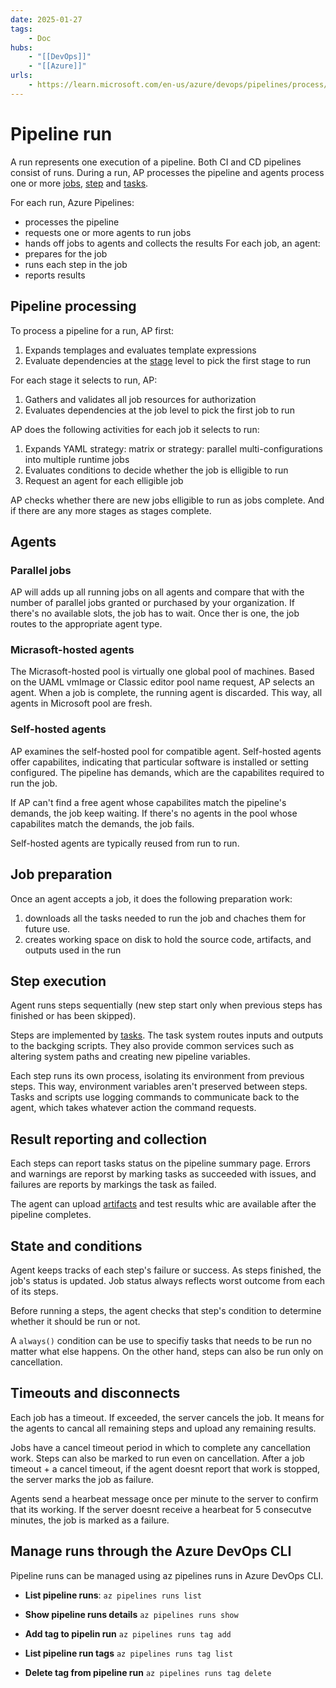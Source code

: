 ```yaml
---
date: 2025-01-27
tags:
    - Doc
hubs:
    - "[[DevOps]]"
    - "[[Azure]]"
urls:
    - https://learn.microsoft.com/en-us/azure/devops/pipelines/process/runs?view=azure-devops
---
```


# Pipeline run 

A run represents one execution of a pipeline. Both CI and CD pipelines consist of runs. During a run, AP processes the pipeline and agents process one or more [jobs](inbox/2025-01-24_Azure_Pipelines.md#Job), [step](inbox/2025-01-24_Azure_Pipelines.md#Step) and [tasks](inbox/2025-01-24_Azure_Pipelines.md#Task).

For each run, Azure Pipelines:
- processes the pipeline
- requests one or more agents to run jobs
- hands off jobs to agents and collects the results
For each job, an agent:
- prepares for the job
- runs each step in the job
- reports results


## Pipeline processing

To process a pipeline for a run, AP first:
1. Expands templages and evaluates template expressions
2. Evaluate dependencies at the [stage](inbox/2025-01-24_Azure_Pipelines.md#Stage) level to pick the first stage to run

For each stage it selects to run, AP:
1. Gathers and validates all job resources for authorization
2. Evaluates dependencies at the job level to pick the first job to run

AP does the following activities for each job it selects to run:
1. Expands YAML strategy: matrix or strategy: parallel multi-configurations into multiple runtime jobs
2. Evaluates conditions to decide whether the job is elligible to run
3. Request an agent for each elligible job

AP checks whether there are new jobs elligible to run as jobs complete. And if there are any more stages as stages complete.

## Agents

### Parallel jobs

AP will adds up all running jobs on all agents and compare that with the number of parallel jobs granted or purchased by your organization.
If there's no available slots, the job has to wait. Once ther is one, the job routes to the appropriate agent type.

### Micrasoft-hosted agents

The Micrasoft-hosted pool is virtually one global pool of machines. Based on the UAML vmImage or Classic editor pool name request, AP selects an agent.
When a job is complete, the running agent is discarded. This way, all agents in Microsoft pool are fresh.

### Self-hosted agents

AP examines the self-hosted pool for compatible agent. Self-hosted agents offer capabilites, indicating that particular software is installed or setting configured.
The pipeline has demands, which are the capabilites required to run the job.

If AP can't find a free agent whose capabilites match the pipeline's demands, the job keep waiting. If there's no agents in the pool whose capabilites match the demands, the job fails.

Self-hosted agents are typically reused from run to run.

## Job preparation

Once an agent accepts a job, it does the following preparation work:
1. downloads all the tasks needed to run the job and chaches them for future use.
2. creates working space on disk to hold the source code, artifacts, and outputs used in the run


## Step execution

Agent runs steps sequentially (new step start only when previous steps has finished or has been skipped).

Steps are implemented by [tasks](inbox/2025-01-24_Azure_Pipelines.md#Task). The task system routes inputs and outputs to the backging scripts.
They also provide common services such as altering system paths and creating new pipeline variables.

Each step runs its own process, isolating its environment from previous steps. This way, environment variables aren't preserved between steps.
Tasks and scripts use logging commands to communicate back to the agent, which takes whatever action the command requests.

## Result reporting and collection

Each steps can report tasks status on the pipeline summary page. Errors and warnings are reporst by marking tasks as succeeded with issues, 
and failures are reports by markings the task as failed. 

The agent can upload [artifacts](inbox/2025-01-24_Azure_Pipelines.md#Artifact) and test results whic are available after the pipeline completes.

## State and conditions

Agent keeps tracks of each step's failure or success. As steps finished, the job's status is updated. Job status always reflects worst outcome from each of its steps.

Before running a steps, the agent checks that step's condition to determine whether it should be run or not.

A `always()` condition can be use to specifiy tasks that needs to be run no matter what else happens.
On the other hand, steps can also be run only on cancellation.


## Timeouts and disconnects

Each job has a timeout. If exceeded, the server cancels the job. It means for the agents to cancal all remaining steps and upload any remaining results.

Jobs have a cancel timeout period in which to complete any cancellation work. Steps can also be marked to run even on cancellation. After a job timeout + a cancel timeout, if the agent doesnt report that work is stopped, the server marks the job as failure.

Agents send a hearbeat message once per minute to the server to confirm that its working. If the server doesnt receive a hearbeat for 5 consecutve minutes, the job is marked as a failure.

## Manage runs through the Azure DevOps CLI

Pipeline runs can be managed using az pipelines runs in Azure DevOps CLI.

- **List pipeline runs**:
```az pipelines runs list```

- **Show pipeline runs details**
```az pipelines runs show```

- **Add tag to pipelin run**
```az pipelines runs tag add```

- **List pipeline run tags**
```az pipelines runs tag list```

- **Delete tag from pipeline run**
```az pipelines runs tag delete```


